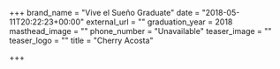 +++
brand_name = "Vive el Sueño Graduate"
date = "2018-05-11T20:22:23+00:00"
external_url = ""
graduation_year = 2018
masthead_image = ""
phone_number = "Unavailable"
teaser_image = ""
teaser_logo = ""
title = "Cherry Acosta"

+++
